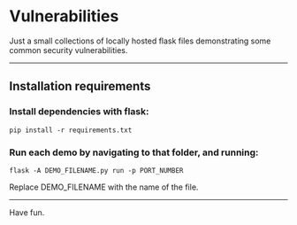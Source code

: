 # Vulnerabilities

Just a small collections of locally hosted flask files demonstrating some common security vulnerabilities.

---

## Installation requirements

### Install dependencies with flask:

```pip install -r requirements.txt```

### Run each demo by navigating to that folder, and running:

```flask -A DEMO_FILENAME.py run -p PORT_NUMBER```

Replace DEMO_FILENAME with the name of the file.

---
Have fun.